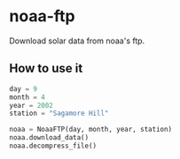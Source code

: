 # noaa-ftp
Download solar data from noaa's ftp.

## How to use it

```python
day = 9
month = 4
year = 2002
station = "Sagamore Hill"

noaa = NoaaFTP(day, month, year, station)
noaa.download_data()
noaa.decompress_file()
```
